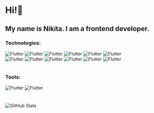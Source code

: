 ### <h1>Hi!👋</h1>

### <h2>My name is Nikita. I am a frontend developer.</h2>

### Technologies: 

![Flutter](https://img.shields.io/badge/-HTML-e05c38?style=for-the-badge&logo=HTML5&logoColor=ffffff)
![Flutter](https://img.shields.io/badge/-CSS-3862e0?style=for-the-badge&logo=CSS3&logoColor=ffffff)
![Flutter](https://img.shields.io/badge/-SASS-d466b5?style=for-the-badge&logo=SASS&logoColor=ffffff)
![Flutter](https://img.shields.io/badge/-JavaScript-1c1d1f?style=for-the-badge&logo=JavaScript)
![Flutter](https://img.shields.io/badge/-WordPress-1c1d1f?style=for-the-badge&logo=WordPress)
![Flutter](https://img.shields.io/badge/-axios-70BFFF?style=for-the-badge&logo=axios&logoColor=ffffff)
<br>
![Flutter](https://img.shields.io/badge/-tailwindcss-1c1d1f?style=for-the-badge&logo=tailwindcss)
![Flutter](https://img.shields.io/badge/-WebPack-5698c4?style=for-the-badge&logo=WebPack&logoColor=ffffff)
![Flutter](https://img.shields.io/badge/-React-1c1d1f?style=for-the-badge&logo=React)
![Flutter](https://img.shields.io/badge/-Redux-1c1d1f?style=for-the-badge&logo=Redux)
![Flutter](https://img.shields.io/badge/-Vite-ffffff?style=for-the-badge&logo=Vite&logoColor=ffd636)
![Flutter](https://img.shields.io/badge/-Git-F64A46?style=for-the-badge&logo=Git&logoColor=ffffff)

#

### Tools:
![Flutter](https://img.shields.io/badge/-Figma-f23057?style=for-the-badge&logo=Figma&logoColor=ffffff)
![Flutter](https://img.shields.io/badge/-Photoshop-1c1d1f?style=for-the-badge&logo=AdobePhotoshop)

#

![GitHub Stats](https://github-readme-stats.vercel.app/api?username=Nick7834&theme=radical)
